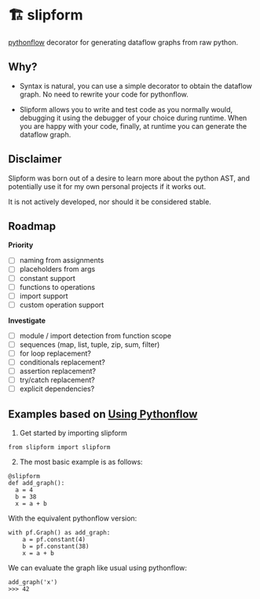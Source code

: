 # 🏗 slipform
[pythonflow](https://github.com/spotify/pythonflow) decorator for generating dataflow graphs from raw python.

## Why?

- Syntax is natural, you can use a simple decorator to obtain the dataflow graph. No need to rewrite your code for pythonflow.

- Slipform allows you to write and test code as you normally would, debugging it using the debugger of your choice during runtime. When you are happy with your code, finally, at runtime you can generate the dataflow graph.

## Disclaimer

Slipform was born out of a desire to learn more about the python AST, and potentially use it for my own personal projects if it works out.

It is not actively developed, nor should it be considered stable.

## Roadmap

**Priority**
- [ ] naming from assignments
- [ ] placeholders from args
- [ ] constant support
- [ ] functions to operations
- [ ] import support
- [ ] custom operation support

**Investigate**
- [ ] module / import detection from function scope
- [ ] sequences (map, list, tuple, zip, sum, filter)
- [ ] for loop replacement?
- [ ] conditionals replacement?
- [ ] assertion replacement?
- [ ] try/catch replacement?
- [ ] explicit dependencies?

## Examples based on [Using Pythonflow](https://pythonflow.readthedocs.io/en/latest/guide.html)

1. Get started by importing slipform

```python3
from slipform import slipform
```

2. The most basic example is as follows: 

```python3
@slipform
def add_graph():
  a = 4
  b = 38
  x = a + b
```

With the equivalent pythonflow version:
```python3
with pf.Graph() as add_graph:
    a = pf.constant(4)
    b = pf.constant(38)
    x = a + b
```

We can evaluate the graph like usual using pythonflow:


```python3
add_graph('x')
>>> 42
```

